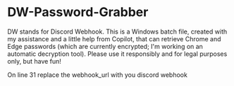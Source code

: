# DW-Password-Grabber
DW stands for Discord Webhook. This is a Windows batch file, created with my assistance and a little help from Copilot, that can retrieve Chrome and Edge passwords (which are currently encrypted; I'm working on an automatic decryption tool). Please use it responsibly and for legal purposes only, but have fun!


 On line 31 replace the webhook_url with you discord webhook
